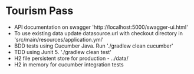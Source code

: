 # Tourism Pass

* API documentation on swagger 'http://localhost:5000/swagger-ui.html'
* To use existing data update datasource.url with checkout directory in 'src/main/resources/application.yml' 
* BDD tests using Cucumber Java. Run './gradlew clean cucumber'
* TDD using Junit 5. './gradlew clean test'
* H2 file persistent store for production - ../data/
* H2 in memory for cucumber integration tests
